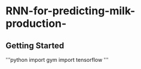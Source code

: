 # RNN-for-predicting-milk-production-

## Getting Started

'''python
import gym
import tensorflow
'''
